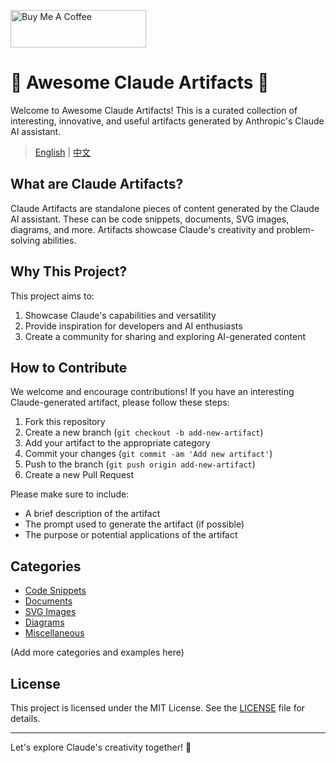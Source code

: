 
 <a href="https://www.buymeacoffee.com/zrank" target="_blank"><img src="https://cdn.buymeacoffee.com/buttons/v2/default-yellow.png" alt="Buy Me A Coffee" style="height: 60px !important;width: 217px !important;" ></a>

# 👋 Awesome Claude Artifacts 🌟

Welcome to Awesome Claude Artifacts! This is a curated collection of interesting, innovative, and useful artifacts generated by Anthropic's Claude AI assistant.

> [English](https://github.com/NVO-2021/awesome-claude-artifacts) | [中文]()

## What are Claude Artifacts?

Claude Artifacts are standalone pieces of content generated by the Claude AI assistant. These can be code snippets, documents, SVG images, diagrams, and more. Artifacts showcase Claude's creativity and problem-solving abilities.

## Why This Project?

This project aims to:
1. Showcase Claude's capabilities and versatility
2. Provide inspiration for developers and AI enthusiasts
3. Create a community for sharing and exploring AI-generated content

## How to Contribute

We welcome and encourage contributions! If you have an interesting Claude-generated artifact, please follow these steps:

1. Fork this repository
2. Create a new branch (`git checkout -b add-new-artifact`)
3. Add your artifact to the appropriate category
4. Commit your changes (`git commit -am 'Add new artifact'`)
5. Push to the branch (`git push origin add-new-artifact`)
6. Create a new Pull Request

Please make sure to include:
- A brief description of the artifact
- The prompt used to generate the artifact (if possible)
- The purpose or potential applications of the artifact

## Categories

- [Code Snippets](#code-snippets)
- [Documents](#documents)
- [SVG Images](#svg-images)
- [Diagrams](#diagrams)
- [Miscellaneous](#miscellaneous)

(Add more categories and examples here)

## License

This project is licensed under the MIT License. See the [LICENSE](LICENSE) file for details.

---

Let's explore Claude's creativity together! 🚀
